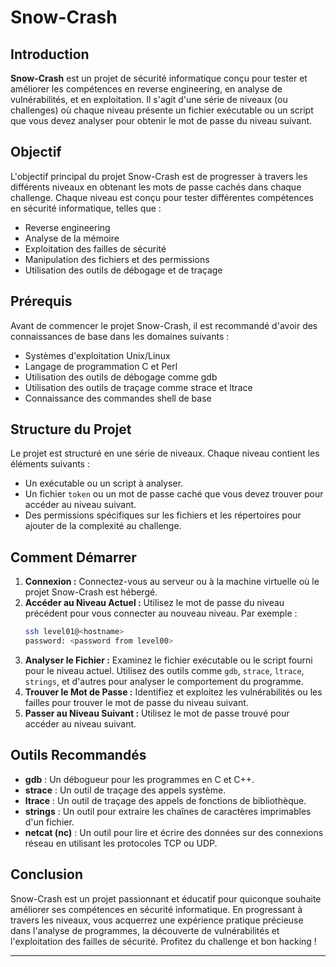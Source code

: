 # Snow-Crash

## Introduction

**Snow-Crash** est un projet de sécurité informatique conçu pour tester et améliorer les compétences en reverse engineering, en analyse de vulnérabilités, et en exploitation. Il s'agit d'une série de niveaux (ou challenges) où chaque niveau présente un fichier exécutable ou un script que vous devez analyser pour obtenir le mot de passe du niveau suivant.

## Objectif

L'objectif principal du projet Snow-Crash est de progresser à travers les différents niveaux en obtenant les mots de passe cachés dans chaque challenge. Chaque niveau est conçu pour tester différentes compétences en sécurité informatique, telles que :

- Reverse engineering
- Analyse de la mémoire
- Exploitation des failles de sécurité
- Manipulation des fichiers et des permissions
- Utilisation des outils de débogage et de traçage

## Prérequis

Avant de commencer le projet Snow-Crash, il est recommandé d'avoir des connaissances de base dans les domaines suivants :

- Systèmes d'exploitation Unix/Linux
- Langage de programmation C et Perl
- Utilisation des outils de débogage comme gdb
- Utilisation des outils de traçage comme strace et ltrace
- Connaissance des commandes shell de base

## Structure du Projet

Le projet est structuré en une série de niveaux. Chaque niveau contient les éléments suivants :

- Un exécutable ou un script à analyser.
- Un fichier `token` ou un mot de passe caché que vous devez trouver pour accéder au niveau suivant.
- Des permissions spécifiques sur les fichiers et les répertoires pour ajouter de la complexité au challenge.

## Comment Démarrer

1. **Connexion :** Connectez-vous au serveur ou à la machine virtuelle où le projet Snow-Crash est hébergé.
2. **Accéder au Niveau Actuel :** Utilisez le mot de passe du niveau précédent pour vous connecter au nouveau niveau. Par exemple :
   ```sh
   ssh level01@<hostname>
   password: <password from level00>
   ```
3. **Analyser le Fichier :** Examinez le fichier exécutable ou le script fourni pour le niveau actuel. Utilisez des outils comme `gdb`, `strace`, `ltrace`, `strings`, et d'autres pour analyser le comportement du programme.
4. **Trouver le Mot de Passe :** Identifiez et exploitez les vulnérabilités ou les failles pour trouver le mot de passe du niveau suivant.
5. **Passer au Niveau Suivant :** Utilisez le mot de passe trouvé pour accéder au niveau suivant.

## Outils Recommandés

- **gdb** : Un débogueur pour les programmes en C et C++.
- **strace** : Un outil de traçage des appels système.
- **ltrace** : Un outil de traçage des appels de fonctions de bibliothèque.
- **strings** : Un outil pour extraire les chaînes de caractères imprimables d'un fichier.
- **netcat (nc)** : Un outil pour lire et écrire des données sur des connexions réseau en utilisant les protocoles TCP ou UDP.

## Conclusion

Snow-Crash est un projet passionnant et éducatif pour quiconque souhaite améliorer ses compétences en sécurité informatique. En progressant à travers les niveaux, vous acquerrez une expérience pratique précieuse dans l'analyse de programmes, la découverte de vulnérabilités et l'exploitation des failles de sécurité. Profitez du challenge et bon hacking !

---
